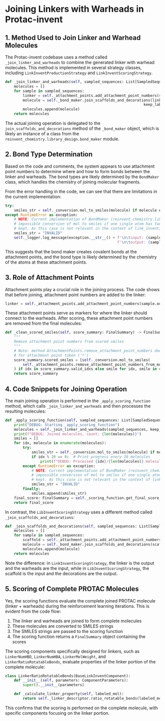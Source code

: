 # Joining Linkers with Warheads in Protac-invent

## 1. Method Used to Join Linker and Warhead Molecules

The Protac-invent codebase uses a method called `_join_linker_and_warheads` to combine the generated linker with warhead molecules. This method is implemented in several strategy classes, including `LinkInventProductionStrategy` and `LinkInventScoringStrategy`.

```python
def _join_linker_and_warheads(self, sampled_sequences: List[SampledSequencesDTO], keep_labels=False):
    molecules = []
    for sample in sampled_sequences:
        linker = self._attachment_points.add_attachment_point_numbers(sample.output, canonicalize=False)
        molecule = self._bond_maker.join_scaffolds_and_decorations(linker, sample.input,
                                                               keep_labels_on_atoms=keep_labels)
        molecules.append(molecule)
    return molecules
```

The actual joining operation is delegated to the `join_scaffolds_and_decorations` method of the `_bond_maker` object, which is likely an instance of a class from the `reinvent_chemistry.library_design.bond_maker` module.

## 2. Bond Type Determination

Based on the code and comments, the system appears to use attachment point numbers to determine where and how to form bonds between the linker and warheads. The bond types are likely determined by the `BondMaker` class, which handles the chemistry of joining molecular fragments.

From the error handling in the code, we can see that there are limitations in the current implementation:

```python
try:
    smiles_str = self._conversion.mol_to_smiles(molecule) if molecule else "INVALID"
except RuntimeError as exception:
    # NOTE: Current implementation of BondMaker (reinvent_chemistry.library_design.bond_maker) results in
    # impossible conversion of mol to smiles if one single atom has two attachment points and labels are
    # kept. As this case is not relevant in the context of link_invent, then can be discarded as invalid.
    smiles_str = "INVALID"
    self._logger.log_message(exception.__str__() + f'\n\tinput: {sampled_sequences[idx].input}'
                                                   f'\n\toutput: {sampled_sequences[idx].output}\n')
```

This suggests that the bond maker creates covalent bonds at the attachment points, and the bond type is likely determined by the chemistry of the atoms at these attachment points.

## 3. Role of Attachment Points

Attachment points play a crucial role in the joining process. The code shows that before joining, attachment point numbers are added to the linker:

```python
linker = self._attachment_points.add_attachment_point_numbers(sample.output, canonicalize=False)
```

These attachment points serve as markers for where the linker should connect to the warheads. After scoring, these attachment point numbers are removed from the final molecules:

```python
def _clean_scored_smiles(self, score_summary: FinalSummary) -> FinalSummary:
    """
    Remove attachment point numbers from scored smiles
    """
    # Note: method AttachmentPoints.remove_attachment_point_numbers does not work in this context, as it searches
    # for attachment point token ('*')
    score_summary.scored_smiles = [self._conversion.mol_to_smiles(
        self._attachment_points.remove_attachment_point_numbers_from_mol(self._conversion.smile_to_mol(smile))
    ) if idx in score_summary.valid_idxs else smile for idx, smile in enumerate(score_summary.scored_smiles)]
    return score_summary
```

## 4. Code Snippets for Joining Operation

The main joining operation is performed in the `_apply_scoring_function` method, which calls `_join_linker_and_warheads` and then processes the resulting molecules:

```python
def _apply_scoring_function(self, sampled_sequences: List[SampledSequencesDTO], step) -> FinalSummary:
    print("DEBUG: Starting _apply_scoring_function")
    molecules = self._join_linker_and_warheads(sampled_sequences, keep_labels=True)
    print(f"DEBUG: Joined molecules, count: {len(molecules)}")
    smiles = []
    for idx, molecule in enumerate(molecules):
        try:
            smiles_str = self._conversion.mol_to_smiles(molecule) if molecule else "INVALID"
            if idx % 20 == 0:  # Print progress every 20 molecules
                print(f"DEBUG: Processed {idx}/{len(molecules)} molecules")
        except RuntimeError as exception:
            # NOTE: Current implementation of BondMaker (reinvent_chemistry.library_design.bond_maker) results in
            # impossible conversion of mol to smiles if one single atom has two attachment points and labels are
            # kept. As this case is not relevant in the context of link_invent, then can be discarded as invalid.
            smiles_str = "INVALID"
        finally:
            smiles.append(smiles_str)
    final_score: FinalSummary = self._scoring_function.get_final_score_for_step(smiles, step)
    return final_score
```

In contrast, the `LibInventScoringStrategy` uses a different method called `_join_scaffolds_and_decorations`:

```python
def _join_scaffolds_and_decorations(self, sampled_sequences: List[SampledSequencesDTO]):
    molecules = []
    for sample in sampled_sequences:
        scaffold = self._attachment_points.add_attachment_point_numbers(sample.input, canonicalize=False)
        molecule = self._bond_maker.join_scaffolds_and_decorations(scaffold, sample.output)
        molecules.append(molecule)
    return molecules
```

Note the difference: in `LinkInventScoringStrategy`, the linker is the output and the warheads are the input, while in `LibInventScoringStrategy`, the scaffold is the input and the decorations are the output.

## 5. Scoring of Complete PROTAC Molecules

Yes, the scoring functions evaluate the complete joined PROTAC molecule (linker + warheads) during the reinforcement learning iterations. This is evident from the code flow:

1. The linker and warheads are joined to form complete molecules
2. These molecules are converted to SMILES strings
3. The SMILES strings are passed to the scoring function
4. The scoring function returns a `FinalSummary` object containing the scores

The scoring components specifically designed for linkers, such as `LinkerNumHBD`, `LinkerNumHBA`, `LinkerMolWeight`, and `LinkerRatioRotatableBonds`, evaluate properties of the linker portion of the complete molecule:

```python
class LinkerRatioRotatableBonds(BaseLinkInventComponent):
    def __init__(self, parameters: ComponentParameters):
        super().__init__(parameters)

    def _calculate_linker_property(self, labeled_mol):
        return self._linker_descriptor.ratio_rotatable_bonds(labeled_mol)
```

This confirms that the scoring is performed on the complete molecule, with specific components focusing on the linker portion.